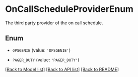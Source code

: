 # OnCallScheduleProviderEnum

The third party provider of the on call schedule.

## Enum

* `OPSGENIE` (value: `'OPSGENIE'`)

* `PAGER_DUTY` (value: `'PAGER_DUTY'`)

[[Back to Model list]](../README.md#documentation-for-models) [[Back to API list]](../README.md#documentation-for-api-endpoints) [[Back to README]](../README.md)


